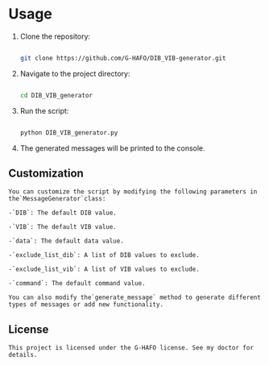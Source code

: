
# Usage

1. Clone the repository:

   ```bash

   git clone https://github.com/G-HAFO/DIB_VIB-generator.git

   ```
2. Navigate to the project directory:

   ```bash

   cd DIB_VIB_generator

   ```
3. Run the script:

   ```bash

   python DIB_VIB_generator.py

   ```
4. The generated messages will be printed to the console.

## Customization

    You can customize the script by modifying the following parameters in the`MessageGenerator`class:

    -`DIB`: The default DIB value.

    -`VIB`: The default VIB value.

    -`data`: The default data value.

    -`exclude_list_dib`: A list of DIB values to exclude.

    -`exclude_list_vib`: A list of VIB values to exclude.

    -`command`: The default command value.

    You can also modify the`generate_message` method to generate different types of messages or add new functionality.

## License

    This project is licensed under the G-HAFO license. See my doctor for details.
